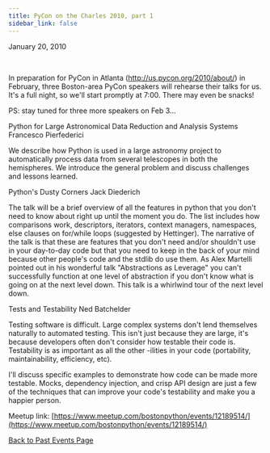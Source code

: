 ```yaml
---
title: PyCon on the Charles 2010, part 1
sidebar_link: false
---
```


January 20, 2010


   

In preparation for PyCon in Atlanta (http://us.pycon.org/2010/about/) in February, three Boston-area PyCon speakers will rehearse their talks for us. It's a full night, so we'll start promptly at 7:00. There may even be snacks!

PS: stay tuned for three more speakers on Feb 3...

Python for Large Astronomical Data Reduction and Analysis Systems
Francesco Pierfederici

We describe how Python is used in a large astronomy project to automatically process data from several telescopes in both the hemispheres. We introduce the general problem and discuss challenges and lessons learned.

Python's Dusty Corners
Jack Diederich

The talk will be a brief overview of all the features in python that you don't need to know about right up until the moment you do. The list includes how comparisons work, descriptors, iterators, context managers, namespaces, else clauses on for/while loops (suggested by Hettinger). The narrative of the talk is that these are features that you don't need and/or shouldn't use in your day-to-day code but that you need to keep in the back of your mind because other people's code and the stdlib do use them. As Alex Martelli pointed out in his wonderful talk "Abstractions as Leverage" you can't successfully function at one level of abstraction if you don't know what is going on at the next level down. This talk is a whirlwind tour of the next level down.

Tests and Testability
Ned Batchelder

Testing software is difficult. Large complex systems don't lend themselves naturally to automated testing. This isn't just because they are large, it's because developers often don't consider how testable their code is. Testability is as important as all the other -ilities in your code (portability, maintainability, efficiency, etc).

I'll discuss specific examples to demonstrate how code can be made more testable. Mocks, dependency injection, and crisp API design are just a few of the techniques that can improve your code's testability and make you a happier person.


Meetup link: [https://www.meetup.com/bostonpython/events/12189514/](https://www.meetup.com/bostonpython/events/12189514/)

[Back to Past Events Page](index.md)